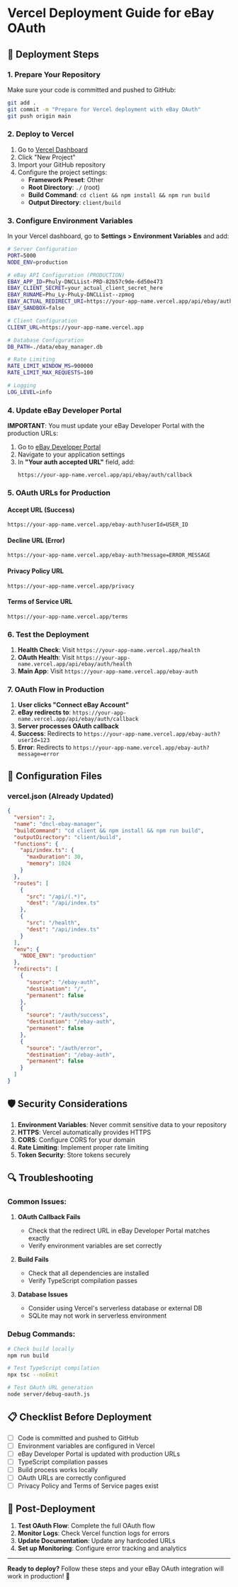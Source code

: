 # Vercel Deployment Guide for eBay OAuth

## 🚀 **Deployment Steps**

### **1. Prepare Your Repository**

Make sure your code is committed and pushed to GitHub:
```bash
git add .
git commit -m "Prepare for Vercel deployment with eBay OAuth"
git push origin main
```

### **2. Deploy to Vercel**

1. Go to [Vercel Dashboard](https://vercel.com/dashboard)
2. Click "New Project"
3. Import your GitHub repository
4. Configure the project settings:
   - **Framework Preset**: Other
   - **Root Directory**: `./` (root)
   - **Build Command**: `cd client && npm install && npm run build`
   - **Output Directory**: `client/build`

### **3. Configure Environment Variables**

In your Vercel dashboard, go to **Settings > Environment Variables** and add:

```bash
# Server Configuration
PORT=5000
NODE_ENV=production

# eBay API Configuration (PRODUCTION)
EBAY_APP_ID=Phuly-DNCLList-PRD-82b57c9de-6d50e473
EBAY_CLIENT_SECRET=your_actual_client_secret_here
EBAY_RUNAME=Phu_Ly-PhuLy-DNCLList--zpmog
EBAY_ACTUAL_REDIRECT_URI=https://your-app-name.vercel.app/api/ebay/auth/callback
EBAY_SANDBOX=false

# Client Configuration
CLIENT_URL=https://your-app-name.vercel.app

# Database Configuration
DB_PATH=./data/ebay_manager.db

# Rate Limiting
RATE_LIMIT_WINDOW_MS=900000
RATE_LIMIT_MAX_REQUESTS=100

# Logging
LOG_LEVEL=info
```

### **4. Update eBay Developer Portal**

**IMPORTANT**: You must update your eBay Developer Portal with the production URLs:

1. Go to [eBay Developer Portal](https://developer.ebay.com/)
2. Navigate to your application settings
3. In **"Your auth accepted URL"** field, add:
   ```
   https://your-app-name.vercel.app/api/ebay/auth/callback
   ```

### **5. OAuth URLs for Production**

#### **Accept URL (Success)**
```
https://your-app-name.vercel.app/ebay-auth?userId=USER_ID
```

#### **Decline URL (Error)**
```
https://your-app-name.vercel.app/ebay-auth?message=ERROR_MESSAGE
```

#### **Privacy Policy URL**
```
https://your-app-name.vercel.app/privacy
```

#### **Terms of Service URL**
```
https://your-app-name.vercel.app/terms
```

### **6. Test the Deployment**

1. **Health Check**: Visit `https://your-app-name.vercel.app/health`
2. **OAuth Health**: Visit `https://your-app-name.vercel.app/api/ebay/auth/health`
3. **Main App**: Visit `https://your-app-name.vercel.app/ebay-auth`

### **7. OAuth Flow in Production**

1. **User clicks "Connect eBay Account"**
2. **eBay redirects to**: `https://your-app-name.vercel.app/api/ebay/auth/callback`
3. **Server processes OAuth callback**
4. **Success**: Redirects to `https://your-app-name.vercel.app/ebay-auth?userId=123`
5. **Error**: Redirects to `https://your-app-name.vercel.app/ebay-auth?message=error`

## 🔧 **Configuration Files**

### **vercel.json** (Already Updated)
```json
{
  "version": 2,
  "name": "dncl-ebay-manager",
  "buildCommand": "cd client && npm install && npm run build",
  "outputDirectory": "client/build",
  "functions": {
    "api/index.ts": {
      "maxDuration": 30,
      "memory": 1024
    }
  },
  "routes": [
    {
      "src": "/api/(.*)",
      "dest": "/api/index.ts"
    },
    {
      "src": "/health",
      "dest": "/api/index.ts"
    }
  ],
  "env": {
    "NODE_ENV": "production"
  },
  "redirects": [
    {
      "source": "/ebay-auth",
      "destination": "/",
      "permanent": false
    },
    {
      "source": "/auth/success",
      "destination": "/ebay-auth",
      "permanent": false
    },
    {
      "source": "/auth/error",
      "destination": "/ebay-auth",
      "permanent": false
    }
  ]
}
```

## 🛡️ **Security Considerations**

1. **Environment Variables**: Never commit sensitive data to your repository
2. **HTTPS**: Vercel automatically provides HTTPS
3. **CORS**: Configure CORS for your domain
4. **Rate Limiting**: Implement proper rate limiting
5. **Token Security**: Store tokens securely

## 🔍 **Troubleshooting**

### **Common Issues:**

1. **OAuth Callback Fails**
   - Check that the redirect URL in eBay Developer Portal matches exactly
   - Verify environment variables are set correctly

2. **Build Fails**
   - Check that all dependencies are installed
   - Verify TypeScript compilation passes

3. **Database Issues**
   - Consider using Vercel's serverless database or external DB
   - SQLite may not work in serverless environment

### **Debug Commands:**

```bash
# Check build locally
npm run build

# Test TypeScript compilation
npx tsc --noEmit

# Test OAuth URL generation
node server/debug-oauth.js
```

## 📋 **Checklist Before Deployment**

- [ ] Code is committed and pushed to GitHub
- [ ] Environment variables are configured in Vercel
- [ ] eBay Developer Portal is updated with production URLs
- [ ] TypeScript compilation passes
- [ ] Build process works locally
- [ ] OAuth URLs are correctly configured
- [ ] Privacy Policy and Terms of Service pages exist

## 🎯 **Post-Deployment**

1. **Test OAuth Flow**: Complete the full OAuth flow
2. **Monitor Logs**: Check Vercel function logs for errors
3. **Update Documentation**: Update any hardcoded URLs
4. **Set up Monitoring**: Configure error tracking and analytics

---

**Ready to deploy?** Follow these steps and your eBay OAuth integration will work in production! 🚀 